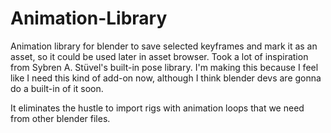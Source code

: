 # Animation-Library
Animation library for blender to save selected keyframes and mark it as an asset, so it could be used later in asset browser. Took a lot of inspiration from Sybren A. Stüvel's built-in pose library. I'm making this because I feel like I need this kind of add-on now, although I think blender devs are gonna do a built-in of it soon.

It eliminates the hustle to import rigs with animation loops that we need from other blender files.
